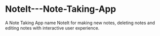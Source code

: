# NoteIt---Note-Taking-App
A Note Taking App name NoteIt for making new notes, deleting notes and editing notes with interactive user experience.
